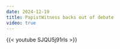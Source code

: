 ```yaml
---
date: 2024-12-19
title: PapistWitness backs out of debate
video: true
---
```



{{< youtube SJQU5j91rIs >}}
